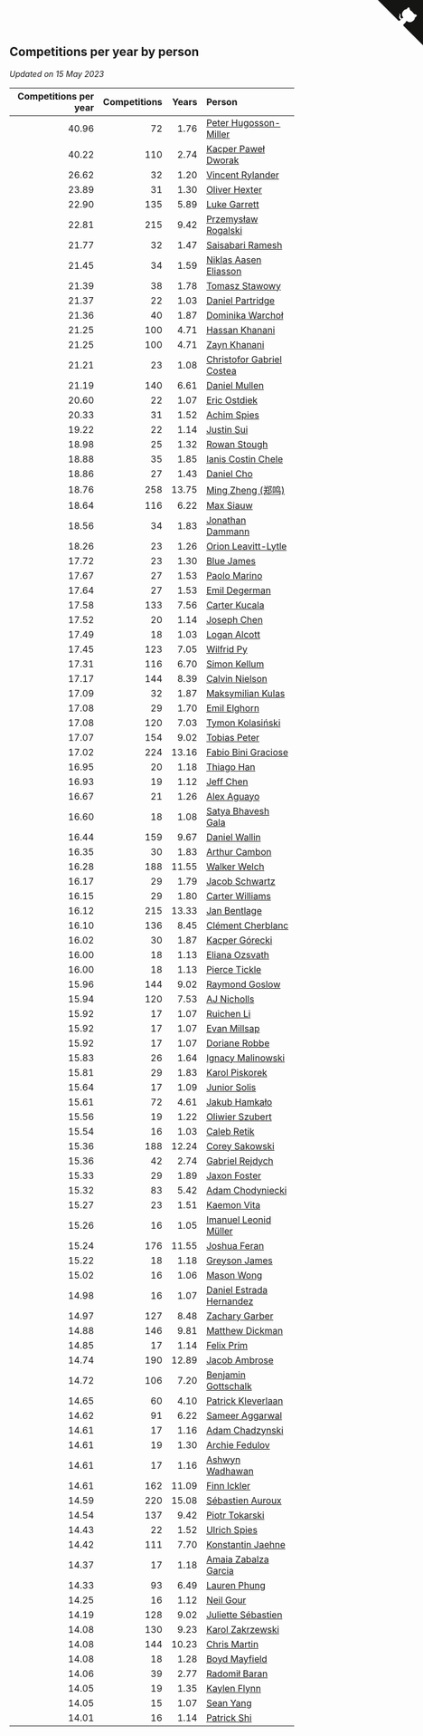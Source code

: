## Competitions per year by person

*Updated on 15 May 2023*

| Competitions per year | Competitions | Years | Person |
| ---: | ---: | ---: | :--- |
| 40.96 | 72 | 1.76 | [Peter Hugosson-Miller](https://www.worldcubeassociation.org/persons/2021HUGO01) |
| 40.22 | 110 | 2.74 | [Kacper Paweł Dworak](https://www.worldcubeassociation.org/persons/2020DWOR01) |
| 26.62 | 32 | 1.20 | [Vincent Rylander](https://www.worldcubeassociation.org/persons/2022RYLA01) |
| 23.89 | 31 | 1.30 | [Oliver Hexter](https://www.worldcubeassociation.org/persons/2022HEXT01) |
| 22.90 | 135 | 5.89 | [Luke Garrett](https://www.worldcubeassociation.org/persons/2017GARR05) |
| 22.81 | 215 | 9.42 | [Przemysław Rogalski](https://www.worldcubeassociation.org/persons/2013ROGA02) |
| 21.77 | 32 | 1.47 | [Saisabari Ramesh](https://www.worldcubeassociation.org/persons/2021RAME01) |
| 21.45 | 34 | 1.59 | [Niklas Aasen Eliasson](https://www.worldcubeassociation.org/persons/2021ELIA01) |
| 21.39 | 38 | 1.78 | [Tomasz Stawowy](https://www.worldcubeassociation.org/persons/2021STAW01) |
| 21.37 | 22 | 1.03 | [Daniel Partridge](https://www.worldcubeassociation.org/persons/2022PART02) |
| 21.36 | 40 | 1.87 | [Dominika Warchoł](https://www.worldcubeassociation.org/persons/2021WARC01) |
| 21.25 | 100 | 4.71 | [Hassan Khanani](https://www.worldcubeassociation.org/persons/2018KHAN26) |
| 21.25 | 100 | 4.71 | [Zayn Khanani](https://www.worldcubeassociation.org/persons/2018KHAN28) |
| 21.21 | 23 | 1.08 | [Christofor Gabriel Costea](https://www.worldcubeassociation.org/persons/2022COST03) |
| 21.19 | 140 | 6.61 | [Daniel Mullen](https://www.worldcubeassociation.org/persons/2016MULL04) |
| 20.60 | 22 | 1.07 | [Eric Ostdiek](https://www.worldcubeassociation.org/persons/2022OSTD01) |
| 20.33 | 31 | 1.52 | [Achim Spies](https://www.worldcubeassociation.org/persons/2021SPIE01) |
| 19.22 | 22 | 1.14 | [Justin Sui](https://www.worldcubeassociation.org/persons/2022SUIJ01) |
| 18.98 | 25 | 1.32 | [Rowan Stough](https://www.worldcubeassociation.org/persons/2022STOU01) |
| 18.88 | 35 | 1.85 | [Ianis Costin Chele](https://www.worldcubeassociation.org/persons/2021CHEL01) |
| 18.86 | 27 | 1.43 | [Daniel Cho](https://www.worldcubeassociation.org/persons/2021CHOD01) |
| 18.76 | 258 | 13.75 | [Ming Zheng (郑鸣)](https://www.worldcubeassociation.org/persons/2009ZHEN11) |
| 18.64 | 116 | 6.22 | [Max Siauw](https://www.worldcubeassociation.org/persons/2017SIAU02) |
| 18.56 | 34 | 1.83 | [Jonathan Dammann](https://www.worldcubeassociation.org/persons/2021DAMM01) |
| 18.26 | 23 | 1.26 | [Orion Leavitt-Lytle](https://www.worldcubeassociation.org/persons/2022LEAV01) |
| 17.72 | 23 | 1.30 | [Blue James](https://www.worldcubeassociation.org/persons/2022JAME01) |
| 17.67 | 27 | 1.53 | [Paolo Marino](https://www.worldcubeassociation.org/persons/2021MARI04) |
| 17.64 | 27 | 1.53 | [Emil Degerman](https://www.worldcubeassociation.org/persons/2021DEGE01) |
| 17.58 | 133 | 7.56 | [Carter Kucala](https://www.worldcubeassociation.org/persons/2015KUCA01) |
| 17.52 | 20 | 1.14 | [Joseph Chen](https://www.worldcubeassociation.org/persons/2022CHEN16) |
| 17.49 | 18 | 1.03 | [Logan Alcott](https://www.worldcubeassociation.org/persons/2022ALCO02) |
| 17.45 | 123 | 7.05 | [Wilfrid Py](https://www.worldcubeassociation.org/persons/2016PYWI01) |
| 17.31 | 116 | 6.70 | [Simon Kellum](https://www.worldcubeassociation.org/persons/2016KELL12) |
| 17.17 | 144 | 8.39 | [Calvin Nielson](https://www.worldcubeassociation.org/persons/2014NIEL03) |
| 17.09 | 32 | 1.87 | [Maksymilian Kulas](https://www.worldcubeassociation.org/persons/2021KULA02) |
| 17.08 | 29 | 1.70 | [Emil Elghorn](https://www.worldcubeassociation.org/persons/2021ELGH01) |
| 17.08 | 120 | 7.03 | [Tymon Kolasiński](https://www.worldcubeassociation.org/persons/2016KOLA02) |
| 17.07 | 154 | 9.02 | [Tobias Peter](https://www.worldcubeassociation.org/persons/2014PETE03) |
| 17.02 | 224 | 13.16 | [Fabio Bini Graciose](https://www.worldcubeassociation.org/persons/2010GRAC02) |
| 16.95 | 20 | 1.18 | [Thiago Han](https://www.worldcubeassociation.org/persons/2022HANT01) |
| 16.93 | 19 | 1.12 | [Jeff Chen](https://www.worldcubeassociation.org/persons/2022CHEN19) |
| 16.67 | 21 | 1.26 | [Alex Aguayo](https://www.worldcubeassociation.org/persons/2022AGUA01) |
| 16.60 | 18 | 1.08 | [Satya Bhavesh Gala](https://www.worldcubeassociation.org/persons/2022GALA03) |
| 16.44 | 159 | 9.67 | [Daniel Wallin](https://www.worldcubeassociation.org/persons/2013WALL03) |
| 16.35 | 30 | 1.83 | [Arthur Cambon](https://www.worldcubeassociation.org/persons/2021CAMB01) |
| 16.28 | 188 | 11.55 | [Walker Welch](https://www.worldcubeassociation.org/persons/2011WELC01) |
| 16.17 | 29 | 1.79 | [Jacob Schwartz](https://www.worldcubeassociation.org/persons/2021SCHW01) |
| 16.15 | 29 | 1.80 | [Carter Williams](https://www.worldcubeassociation.org/persons/2021WILL06) |
| 16.12 | 215 | 13.33 | [Jan Bentlage](https://www.worldcubeassociation.org/persons/2010BENT01) |
| 16.10 | 136 | 8.45 | [Clément Cherblanc](https://www.worldcubeassociation.org/persons/2014CHER05) |
| 16.02 | 30 | 1.87 | [Kacper Górecki](https://www.worldcubeassociation.org/persons/2021GORE01) |
| 16.00 | 18 | 1.13 | [Eliana Ozsvath](https://www.worldcubeassociation.org/persons/2022OZSV01) |
| 16.00 | 18 | 1.13 | [Pierce Tickle](https://www.worldcubeassociation.org/persons/2022TICK01) |
| 15.96 | 144 | 9.02 | [Raymond Goslow](https://www.worldcubeassociation.org/persons/2014GOSL01) |
| 15.94 | 120 | 7.53 | [AJ Nicholls](https://www.worldcubeassociation.org/persons/2015NICH04) |
| 15.92 | 17 | 1.07 | [Ruichen Li](https://www.worldcubeassociation.org/persons/2022LIRU02) |
| 15.92 | 17 | 1.07 | [Evan Millsap](https://www.worldcubeassociation.org/persons/2022MILL05) |
| 15.92 | 17 | 1.07 | [Doriane Robbe](https://www.worldcubeassociation.org/persons/2022ROBB03) |
| 15.83 | 26 | 1.64 | [Ignacy Malinowski](https://www.worldcubeassociation.org/persons/2021MALI02) |
| 15.81 | 29 | 1.83 | [Karol Piskorek](https://www.worldcubeassociation.org/persons/2021PISK01) |
| 15.64 | 17 | 1.09 | [Junior Solis](https://www.worldcubeassociation.org/persons/2022SOLI03) |
| 15.61 | 72 | 4.61 | [Jakub Hamkało](https://www.worldcubeassociation.org/persons/2018HAMK01) |
| 15.56 | 19 | 1.22 | [Oliwier Szubert](https://www.worldcubeassociation.org/persons/2022SZUB01) |
| 15.54 | 16 | 1.03 | [Caleb Retik](https://www.worldcubeassociation.org/persons/2022RETI01) |
| 15.36 | 188 | 12.24 | [Corey Sakowski](https://www.worldcubeassociation.org/persons/2011SAKO01) |
| 15.36 | 42 | 2.74 | [Gabriel Rejdych](https://www.worldcubeassociation.org/persons/2020REJD01) |
| 15.33 | 29 | 1.89 | [Jaxon Foster](https://www.worldcubeassociation.org/persons/2021FOST01) |
| 15.32 | 83 | 5.42 | [Adam Chodyniecki](https://www.worldcubeassociation.org/persons/2017CHOD02) |
| 15.27 | 23 | 1.51 | [Kaemon Vita](https://www.worldcubeassociation.org/persons/2021VITA01) |
| 15.26 | 16 | 1.05 | [Imanuel Leonid Müller](https://www.worldcubeassociation.org/persons/2022MULL02) |
| 15.24 | 176 | 11.55 | [Joshua Feran](https://www.worldcubeassociation.org/persons/2011FERA01) |
| 15.22 | 18 | 1.18 | [Greyson James](https://www.worldcubeassociation.org/persons/2022JAME02) |
| 15.02 | 16 | 1.06 | [Mason Wong](https://www.worldcubeassociation.org/persons/2022WONG03) |
| 14.98 | 16 | 1.07 | [Daniel Estrada Hernandez](https://www.worldcubeassociation.org/persons/2022HERN07) |
| 14.97 | 127 | 8.48 | [Zachary Garber](https://www.worldcubeassociation.org/persons/2014GARB01) |
| 14.88 | 146 | 9.81 | [Matthew Dickman](https://www.worldcubeassociation.org/persons/2013DICK01) |
| 14.85 | 17 | 1.14 | [Felix Prim](https://www.worldcubeassociation.org/persons/2022PRIM01) |
| 14.74 | 190 | 12.89 | [Jacob Ambrose](https://www.worldcubeassociation.org/persons/2010AMBR01) |
| 14.72 | 106 | 7.20 | [Benjamin Gottschalk](https://www.worldcubeassociation.org/persons/2016GOTT01) |
| 14.65 | 60 | 4.10 | [Patrick Kleverlaan](https://www.worldcubeassociation.org/persons/2019KLEV01) |
| 14.62 | 91 | 6.22 | [Sameer Aggarwal](https://www.worldcubeassociation.org/persons/2017AGGA01) |
| 14.61 | 17 | 1.16 | [Adam Chadzynski](https://www.worldcubeassociation.org/persons/2022CHAD02) |
| 14.61 | 19 | 1.30 | [Archie Fedulov](https://www.worldcubeassociation.org/persons/2022FEDU01) |
| 14.61 | 17 | 1.16 | [Ashwyn Wadhawan](https://www.worldcubeassociation.org/persons/2022WADH02) |
| 14.61 | 162 | 11.09 | [Finn Ickler](https://www.worldcubeassociation.org/persons/2012ICKL01) |
| 14.59 | 220 | 15.08 | [Sébastien Auroux](https://www.worldcubeassociation.org/persons/2008AURO01) |
| 14.54 | 137 | 9.42 | [Piotr Tokarski](https://www.worldcubeassociation.org/persons/2013TOKA01) |
| 14.43 | 22 | 1.52 | [Ulrich Spies](https://www.worldcubeassociation.org/persons/2021SPIE02) |
| 14.42 | 111 | 7.70 | [Konstantin Jaehne](https://www.worldcubeassociation.org/persons/2015JAEH01) |
| 14.37 | 17 | 1.18 | [Amaia Zabalza Garcia](https://www.worldcubeassociation.org/persons/2022GARC03) |
| 14.33 | 93 | 6.49 | [Lauren Phung](https://www.worldcubeassociation.org/persons/2016PHUN02) |
| 14.25 | 16 | 1.12 | [Neil Gour](https://www.worldcubeassociation.org/persons/2022GOUR01) |
| 14.19 | 128 | 9.02 | [Juliette Sébastien](https://www.worldcubeassociation.org/persons/2014SEBA01) |
| 14.08 | 130 | 9.23 | [Karol Zakrzewski](https://www.worldcubeassociation.org/persons/2014ZAKR01) |
| 14.08 | 144 | 10.23 | [Chris Martin](https://www.worldcubeassociation.org/persons/2013MART03) |
| 14.08 | 18 | 1.28 | [Boyd Mayfield](https://www.worldcubeassociation.org/persons/2022MAYF01) |
| 14.06 | 39 | 2.77 | [Radomił Baran](https://www.worldcubeassociation.org/persons/2020BARA02) |
| 14.05 | 19 | 1.35 | [Kaylen Flynn](https://www.worldcubeassociation.org/persons/2022FLYN01) |
| 14.05 | 15 | 1.07 | [Sean Yang](https://www.worldcubeassociation.org/persons/2022YANG03) |
| 14.01 | 16 | 1.14 | [Patrick Shi](https://www.worldcubeassociation.org/persons/2022SHIP01) |


<a href="https://github.com/jonatanklosko/wca_statistics" class="github-corner" aria-label="View source on Github"><svg width="80" height="80" viewBox="0 0 250 250" style="fill:#151513; color:#fff; position: absolute; top: 0; border: 0; right: 0;" aria-hidden="true"><path d="M0,0 L115,115 L130,115 L142,142 L250,250 L250,0 Z"></path><path d="M128.3,109.0 C113.8,99.7 119.0,89.6 119.0,89.6 C122.0,82.7 120.5,78.6 120.5,78.6 C119.2,72.0 123.4,76.3 123.4,76.3 C127.3,80.9 125.5,87.3 125.5,87.3 C122.9,97.6 130.6,101.9 134.4,103.2" fill="currentColor" style="transform-origin: 130px 106px;" class="octo-arm"></path><path d="M115.0,115.0 C114.9,115.1 118.7,116.5 119.8,115.4 L133.7,101.6 C136.9,99.2 139.9,98.4 142.2,98.6 C133.8,88.0 127.5,74.4 143.8,58.0 C148.5,53.4 154.0,51.2 159.7,51.0 C160.3,49.4 163.2,43.6 171.4,40.1 C171.4,40.1 176.1,42.5 178.8,56.2 C183.1,58.6 187.2,61.8 190.9,65.4 C194.5,69.0 197.7,73.2 200.1,77.6 C213.8,80.2 216.3,84.9 216.3,84.9 C212.7,93.1 206.9,96.0 205.4,96.6 C205.1,102.4 203.0,107.8 198.3,112.5 C181.9,128.9 168.3,122.5 157.7,114.1 C157.9,116.9 156.7,120.9 152.7,124.9 L141.0,136.5 C139.8,137.7 141.6,141.9 141.8,141.8 Z" fill="currentColor" class="octo-body"></path></svg></a><style>.github-corner:hover .octo-arm{animation:octocat-wave 560ms ease-in-out}@keyframes octocat-wave{0%,100%{transform:rotate(0)}20%,60%{transform:rotate(-25deg)}40%,80%{transform:rotate(10deg)}}@media (max-width:500px){.github-corner:hover .octo-arm{animation:none}.github-corner .octo-arm{animation:octocat-wave 560ms ease-in-out}}</style>
